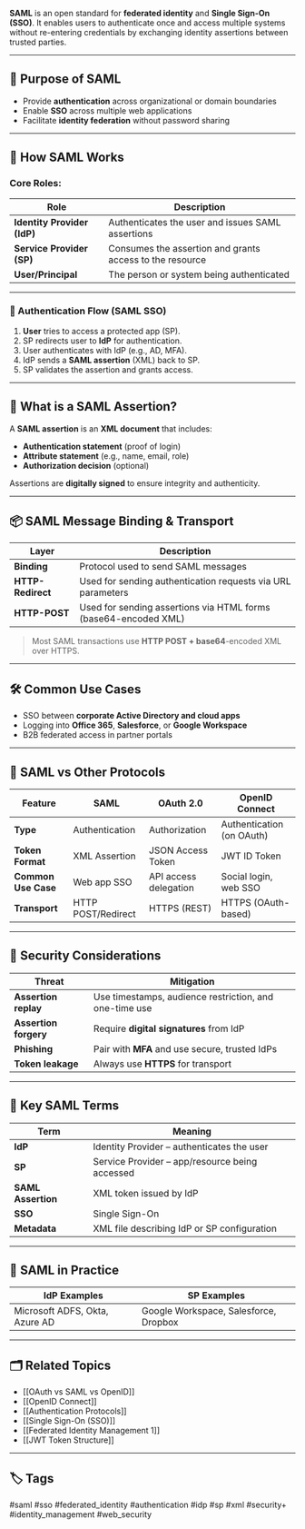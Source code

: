 **SAML** is an open standard for **federated identity** and **Single Sign-On (SSO)**. It enables users to authenticate once and access multiple systems without re-entering credentials by exchanging identity assertions between trusted parties.

---

## 🎯 Purpose of SAML

- Provide **authentication** across organizational or domain boundaries
- Enable **SSO** across multiple web applications
- Facilitate **identity federation** without password sharing

---

## 🧩 How SAML Works

### Core Roles:

| Role                  | Description                                                  |
|------------------------|--------------------------------------------------------------|
| **Identity Provider (IdP)** | Authenticates the user and issues SAML assertions       |
| **Service Provider (SP)**   | Consumes the assertion and grants access to the resource|
| **User/Principal**          | The person or system being authenticated                 |

---

### 🔄 Authentication Flow (SAML SSO)

1. **User** tries to access a protected app (SP).
2. SP redirects user to **IdP** for authentication.
3. User authenticates with IdP (e.g., AD, MFA).
4. IdP sends a **SAML assertion** (XML) back to SP.
5. SP validates the assertion and grants access.

---

## 🧾 What is a SAML Assertion?

A **SAML assertion** is an **XML document** that includes:

- **Authentication statement** (proof of login)
- **Attribute statement** (e.g., name, email, role)
- **Authorization decision** (optional)

Assertions are **digitally signed** to ensure integrity and authenticity.

---

## 📦 SAML Message Binding & Transport

| Layer          | Description                              |
|----------------|------------------------------------------|
| **Binding**    | Protocol used to send SAML messages      |
| **HTTP-Redirect** | Used for sending authentication requests via URL parameters |
| **HTTP-POST**  | Used for sending assertions via HTML forms (base64-encoded XML) |

> Most SAML transactions use **HTTP POST + base64**-encoded XML over HTTPS.

---

## 🛠 Common Use Cases

- SSO between **corporate Active Directory and cloud apps**
- Logging into **Office 365**, **Salesforce**, or **Google Workspace**
- B2B federated access in partner portals

---

## 🔐 SAML vs Other Protocols

| Feature              | **SAML**               | **OAuth 2.0**         | **OpenID Connect**         |
|----------------------|------------------------|------------------------|----------------------------|
| **Type**             | Authentication         | Authorization          | Authentication (on OAuth) |
| **Token Format**     | XML Assertion          | JSON Access Token      | JWT ID Token               |
| **Common Use Case**  | Web app SSO            | API access delegation  | Social login, web SSO      |
| **Transport**        | HTTP POST/Redirect     | HTTPS (REST)           | HTTPS (OAuth-based)        |

---

## 🔐 Security Considerations

| Threat               | Mitigation                                                |
|----------------------|-----------------------------------------------------------|
| **Assertion replay** | Use timestamps, audience restriction, and one-time use    |
| **Assertion forgery**| Require **digital signatures** from IdP                   |
| **Phishing**         | Pair with **MFA** and use secure, trusted IdPs            |
| **Token leakage**    | Always use **HTTPS** for transport                        |

---

## 🧠 Key SAML Terms

| Term           | Meaning                                      |
|----------------|----------------------------------------------|
| **IdP**        | Identity Provider – authenticates the user   |
| **SP**         | Service Provider – app/resource being accessed|
| **SAML Assertion** | XML token issued by IdP                  |
| **SSO**        | Single Sign-On                               |
| **Metadata**   | XML file describing IdP or SP configuration  |

---

## 🧰 SAML in Practice

| IdP Examples              | SP Examples                     |
|---------------------------|----------------------------------|
| Microsoft ADFS, Okta, Azure AD | Google Workspace, Salesforce, Dropbox |

---

## 🗂 Related Topics

- [[OAuth vs SAML vs OpenID]]
- [[OpenID Connect]]
- [[Authentication Protocols]]
- [[Single Sign-On (SSO)]]
- [[Federated Identity Management 1]]
- [[JWT Token Structure]]

---

## 🏷 Tags

#saml #sso #federated_identity #authentication #idp #sp #xml #security+ #identity_management #web_security
